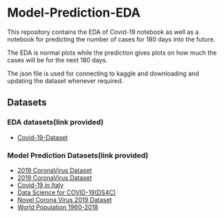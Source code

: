 # Model-Prediction-EDA

This repository contains the EDA of Covid-19 notebook as well as a notebook for predicting the number of cases for 180 days into the future.

The EDA is normal plots while the prediction gives plots on how much the cases will be for the next 180 days.

The json file is used for connecting to kaggle and downloading and updating the dataset whenever required.

## Datasets

### EDA datasets(link provided)
 * <a href="https://kaggle.com/imdevskp/corona-virus-report">Covid-19-Dataset</a>
 
### Model Prediction Datasets(link provided)

* <a href="https://kaggle.com/brendaso/2019-coronavirus-dataset-0122020-01262020">2019 CoronaVirus Dataset</a>
* <a href="https://kaggle.com/imdevskp/covid19-corona=virus-dataset">2019 CoronaVirus Dataset</a>
* <a href="https://kaggle.com/sudalairajkumar/covid19-in-italy">Covid-19 in Italy</a>
* <a href="https://kaggle.com/kimjihoo/coronavirusdataset">Data Science for COVID-19(DS4C)</a>
* <a href="https://kaggle.com/sudalairajkumar/novel-corona-virus-2019-dataset">Novel Corona Virus 2019 Dataset</a>
* <a href="https://kaggle.com/imdevskp/world-population-19602018">World Population 1960-2018</a>
